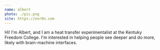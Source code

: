 ```yaml
---
name: albert
photo: ./pic.png
site: https://exr0n.com
---
```


Hi! I'm Albert, and I am a heat transfer experimentalist at the Kentuky Freedom College. I'm interested in helping people see deeper and do more, likely with brain-machine interfaces. 
